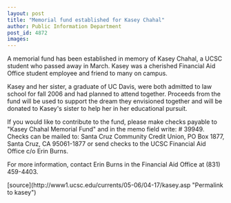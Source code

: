 ```yaml
---
layout: post
title: "Memorial fund established for Kasey Chahal"
author: Public Information Department
post_id: 4872
images:
---
```


<a name="content" id="content"></a>
<p>
  A memorial fund has been established in memory of Kasey Chahal, a UCSC student who passed away in March. Kasey was a cherished Financial Aid Office student employee and friend to many on campus.
</p>
<p>
  Kasey and her sister, a graduate of UC Davis, were both admitted to law school for fall 2006 and had planned to attend together. Proceeds from the fund will be used to support the dream they envisioned together and will be donated to Kasey's sister to help her in her educational pursuit.
</p>
<p>
  If you would like to contribute to the fund, please make checks payable to "Kasey Chahal Memorial Fund" and in the memo field write: # 39949. Checks can be mailed to: Santa Cruz Community Credit Union, PO Box 1877, Santa Cruz, CA 95061-1877 or send checks to the UCSC Financial Aid Office c/o Erin Burns.
</p>
<p>
  For more information, contact Erin Burns in the Financial Aid Office at (831) 459-4403.
</p>
[source](http://www1.ucsc.edu/currents/05-06/04-17/kasey.asp "Permalink to kasey")
